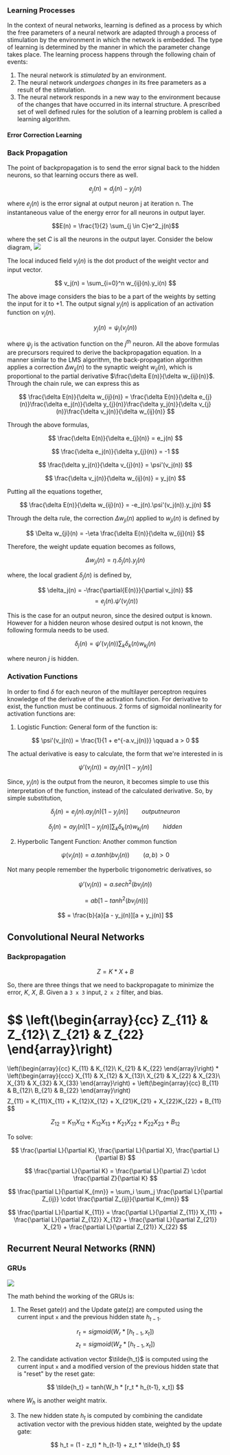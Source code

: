 
### Learning Processes

In the context of neural networks, learning is defined as a process by which the free parameters of a neural network are adapted through a process of stimulation by the environment in which the network is embedded. The type of learning is determined by the manner in which the parameter change takes place.
The learning process happens through the following chain of events:
1. The neural network is *stimulated*  by an environment.
2. The neural network *undergoes changes* in its free parameters as a result of the stimulation.
3. The neural network responds in a new way to the environment because of the changes that have occurred in its internal structure.
A prescribed set of well defined rules for the solution of a learning problem is called a learning algorithm.
#### Error Correction Learning


### Back Propagation

The point of backpropagation is to send the error signal back to the hidden neurons, so that learning occurs there as well. 

$$
e_{j}(n) = d_{j}(n) - y_{j}(n)
$$

where $e_{j}(n)$ is the error signal at output neuron j at iteration n.
The instantaneous value of the energy error for all neurons in output layer.

$$E(n) = \frac{1}{2} \sum_{j \in C}e^2_j(n)$$

where the set $C$ is all the neurons in the output layer.
Consider the below diagram,
![](ann/backprop.png)


The local induced field $v_j(n)$ is the dot product of the weight vector and input vector.

$$
v_j(n) = \sum_{i=0}^n w_{ij}(n).y_i(n)
$$

The above image considers the bias to be a part of the weights by setting the input for it to +1.
The output signal $y_j(n)$ is application of an activation function on $v_j(n)$.

$$
y_j(n) = \psi_j(v_j(n))
$$

where $\psi_j$ is the activation function on the $j^{th}$ neuron.
All the above formulas are precursors required to derive the backpropagation equation. In a manner similar to the LMS algorithm, the back-propagation algorithm applies a correction $\Delta w_{ij}(n)$ to the synaptic weight $w_{ij}(n)$, which is proportional to the partial derivative $\frac{\delta E(n)}{\delta w_{ij}(n)}$. Through the chain rule, we can express this as

$$
\frac{\delta E(n)}{\delta w_{ij}(n)} = \frac{\delta E(n)}{\delta e_{j}(n)}\frac{\delta e_j(n)}{\delta y_{j}(n)}\frac{\delta y_j(n)}{\delta v_{j}(n)}\frac{\delta v_j(n)}{\delta w_{ij}(n)}
$$

Through the above formulas,

$$
\frac{\delta E(n)}{\delta e_{j}(n)} = e_j(n)
$$

$$
\frac{\delta e_j(n)}{\delta y_{j}(n)} = -1
$$

$$
\frac{\delta y_j(n)}{\delta v_{j}(n)} = \psi'(v_j(n))
$$

$$
\frac{\delta v_j(n)}{\delta w_{ij}(n)} = y_j(n)
$$

Putting all the equations together, 

$$
\frac{\delta E(n)}{\delta w_{ij}(n)} = -e_j(n).\psi'(v_j(n)).y_j(n)
$$

Through the delta rule, the correction $\Delta w_{ji}(n)$ applied to $w_{ji}(n)$ is defined by 

$$
\Delta w_{ji}(n) = -\eta \frac{\delta E(n)}{\delta w_{ij}(n)}
$$

Therefore, the weight update equation becomes as follows,

$$
\Delta w_{ji}(n) = \eta.\delta_j(n).y_j(n)
$$

where, the local gradient $\delta_j(n)$ is defined by,

$$
\delta_j(n) = -\frac{\partial{E(n)}}{\partial v_j(n)} 
$$
$$
= e_j(n).\psi'(v_j(n))
$$

This is the case for an output neuron, since the desired output is known. However for a hidden neuron whose desired output is not known, the following formula needs to be used.

$$
\delta_j(n) = \psi'(v_j(n))\sum_k\delta_k(n)w_{kj}(n)
$$

where neuron $j$ is hidden.

### Activation Functions

In order to find $\delta$ for each neuron of the multilayer perceptron requires knowledge of the derivative of the activation function. For derivative to exist, the function must be continuous. 2 forms of sigmoidal nonlinearity for activation functions are:

1. Logistic Function: General form of the function is:

$$
\psi'(v_j(n)) = \frac{1}{1 + e^{-a.v_j(n)}} \qquad a > 0
$$

The actual derivative is easy to calculate, the form that we're interested in is

$$
\psi'(v_j(n)) = ay_j(n)[1-y_j(n)]
$$

Since, $y_j(n)$ is the output from the neuron, it becomes simple to use this interpretation of the function, instead of the calculated derivative. So, by simple substitution,

$$
\delta_j(n) = e_j(n).ay_j(n)[1-y_j(n)] \qquad output neuron
$$

$$
\delta_j(n) = ay_j(n)[1-y_j(n)]\sum_k\delta_k(n)w_{kj}(n) \qquad hidden
$$

2. Hyperbolic Tangent Function: Another common function

$$
\psi(v_j(n)) = a.tanh(bv_j(n)) \qquad (a, b) > 0
$$

Not many people remember the hyperbolic trigonometric derivatives, so

$$
\psi'(v_j(n)) = a.sech^2(bv_j(n))
$$

$$
= ab[1 - tanh^2(bv_j(n))]
$$

$$
= \frac{b}{a}[a - y_j(n)][a + y_j(n)]
$$


## Convolutional Neural Networks

### Backpropagation

$$
Z = K * X + B
$$

So, there are three things that we need to backpropagate to minimize the error, $K$, $X$, $B$. 
Given a `3 x 3` input, `2 x 2` filter, and bias.


$$
\left(\begin{array}{cc} 
Z_{11} & Z_{12}\\
Z_{21} & Z_{22}
\end{array}\right)
=
\left(\begin{array}{cc} 
K_{11} & K_{12}\\
K_{21} & K_{22}
\end{array}\right)
*
\left(\begin{array}{ccc} 
X_{11} & X_{12} & X_{13}\\
X_{21} & X_{22} & X_{23}\\
X_{31} & X_{32} & X_{33}
\end{array}\right)
+
\left(\begin{array}{cc} 
B_{11} & B_{12}\\
B_{21} & B_{22}
\end{array}\right)
$$ 
$$
Z_{11} = K_{11}X_{11} + K_{12}X_{12} + X_{21}K_{21} + X_{22}K_{22} + B_{11}
$$

$$
Z_{12} = K_{11}X_{12} + K_{12}X_{13} + K_{21}X_{22} + K_{22}X_{23} + B_{12}
$$

To solve:

$$
\frac{\partial L}{\partial K}, \frac{\partial L}{\partial X}, \frac{\partial L}{\partial B}
$$


$$
\frac{\partial L}{\partial K} = \frac{\partial L}{\partial Z} \cdot \frac{\partial Z}{\partial K}
$$

$$
\frac{\partial L}{\partial K_{mn}} = \sum_i \sum_j \frac{\partial L}{\partial Z_{ij}} \cdot \frac{\partial Z_{ij}}{\partial K_{mn}}
$$

$$
\frac{\partial L}{\partial K_{11}} = \frac{\partial L}{\partial Z_{11}}
  X_{11} + \frac{\partial L}{\partial Z_{12}}
  X_{12} + \frac{\partial L}{\partial Z_{21}}
  X_{21} + \frac{\partial L}{\partial Z_{21}}
  X_{22}
$$


## Recurrent Neural Networks (RNN)

### GRUs

![](ann/gru.png)

The math behind the working of the GRUs is:
1. The Reset gate(r) and the Update gate(z) are computed using the current input `x` and the previous hidden state $h_{t-1}$. 

$$
r_t = sigmoid(W_r * [h_{t-1}, x_t])  
$$$$ 
z_t = sigmoid(W_z * [h_{t-1}, x_t])
$$

2. The candidate activation vector $\tilde{h_t}$ is computed using the current input `x` and a modified version of the previous hidden state that is "reset" by the reset gate:

$$
\tilde{h_t} = tanh(W_h * [r_t * h_{t-1}, x_t])
$$

where $W_h$ is another weight matrix.

3. The new hidden state $h_t$ is computed by combining the candidate activation vector with the previous hidden state, weighted by the update gate:

$$ 
h_t = (1 - z_t) * h_{t-1} + z_t * \tilde{h_t}
$$


